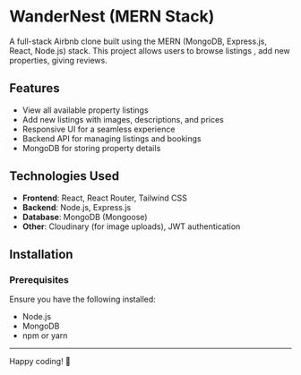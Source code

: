 # WanderNest (MERN Stack)

A full-stack Airbnb clone built using the MERN (MongoDB, Express.js, React, Node.js) stack. This project allows users to browse listings , 
add new properties, giving reviews.

## Features
- View all available property listings
- Add new listings with images, descriptions, and prices
- Responsive UI for a seamless experience
- Backend API for managing listings and bookings
- MongoDB for storing property details

## Technologies Used
- **Frontend**: React, React Router, Tailwind CSS
- **Backend**: Node.js, Express.js
- **Database**: MongoDB (Mongoose)
- **Other**: Cloudinary (for image uploads), JWT authentication

## Installation

### Prerequisites
Ensure you have the following installed:
- Node.js
- MongoDB
- npm or yarn


---
Happy coding! 🚀

